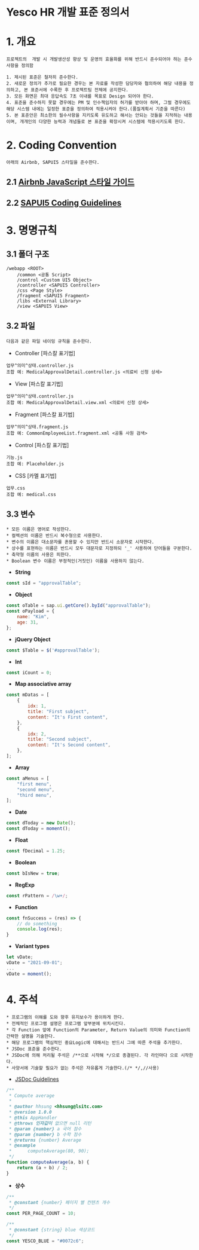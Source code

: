 Yesco HR 개발 표준 정의서
========================

# 1. 개요
    프로젝트의  개발 시 개발생산성 향상 및 운영의 효율화를 위해 반드시 준수되어야 하는 준수사항을 정의함

    1. 제시된 표준은 철저히 준수한다.
    2. 새로운 정의가 추가로 필요한 경우는 본 자료를 작성한 담당자와 협의하여 해당 내용을 정의하고, 본 표준서에 수록한 후 프로젝트팀 전체에 공지한다.
    3. 모든 화면은 최대 응답속도 7초 이내를 목표로 Design 되어야 한다.
    4. 표준을 준수하지 못할 경우에는 PM 및 인수책임자의 허가를 받아야 하며, 그럴 경우에도 해당 시스템 내에는 일정한 표준을 정의하여 적용시켜야 한다.(품질계획서 기준을 따른다)
    5. 본 표준안은 최소한의 필수사항을 지키도록 유도하고 해서는 안되는 것들을 지적하는 내용이며, 개개인의 다양한 능력과 개념들로 본 표준을 확장시켜 시스템에 적용시키도록 한다.

# 2. Coding Convention 
    아래의 Airbnb, SAPUI5 스타일을 준수한다.
## 2.1 [Airbnb JavaScript 스타일 가이드](https://github.com/tipjs/javascript-style-guide)
## 2.2 [SAPUI5 Coding Guidelines](https://blog.sap-press.com/sapui5-coding-guidelines)

# 3. 명명규칙
## 3.1 폴더 구조
    /webapp <ROOT>
        /common <공통 Script>
        /control <Custom UI5 Object>
        /controller <SAPUI5 Controller>
        /css <Page Style>
        /fragment <SAPUI5 Fragment>
        /libs <External Library>
        /view <SAPUI5 View>
## 3.2 파일
    다음과 같은 파일 네이밍 규칙을 준수한다.

* Controller [파스칼 표기법]
```
업무^의미^상태.controller.js 
조합 예: MedicalApprovalDetail.controller.js <의료비 신청 상세>
```
* View [파스칼 표기법]
```
업무^의미^상태.controller.js
조합 예: MedicalApprovalDetail.view.xml <의료비 신청 상세>
```
* Fragment [파스칼 표기법]
```
업무^의미^상태.fragment.js
조합 예: CommonEmployeeList.fragment.xml <공통 사원 검색>
```
* Control [파스칼 표기법]
```
기능.js
조합 예: Placeholder.js
```
* CSS [카멜 표기법]
```
업무.css
조합 예: medical.css
```
## 3.3 변수
    * 모든 이름은 영어로 작성한다.
    * 컬렉션의 이름은 반드시 복수형으로 사용한다.
    * 변수의 이름은 대소문자를 혼용할 수 있지만 반드시 소문자로 시작한다.
    * 상수를 표현하는 이름은 반드시 모두 대문자로 지정하되 '_' 사용하여 단어들을 구분한다.
    * 축약형 이름의 사용은 피한다.
    * Boolean 변수 이름은 부정적인(거짓인) 이름을 사용하지 않는다.
* **String**
```javascript
const sId = "approvalTable";
```
* **Object**
```javascript
const oTable = sap.ui.getCore().byId("approvalTable");
const oPayload = {
    name: "Kim",
    age: 31,
};
```
* **jQuery Object**
```javascript
const $Table = $('#approvalTable');
```
* **Int**
```javascript
const iCount = 0;
```
* **Map associative array**
```javascript
const mDatas = [
    {
        idx: 1,
        title: "First subject",
        content: "It's First content",
    },
    {
        idx: 2,
        title: "Second subject",
        content: "It's Second content",
    },
];
```
* **Array**
```javascript
const aMenus = [
    "first menu",
    "second menu",
    "third menu",
];
```
* **Date**
```javascript
const dToday = new Date();
const dToday = moment();
```
* **Float**
```javascript
const fDecimal = 1.25;
```
* **Boolean**
```javascript
const bIsNew = true;
```
* **RegExp**
```javascript
const rPattern = /\w+/;
```
* **Function**
```javascript
const fnSuccess = (res) => {
    // do something
    console.log(res);
}
```
* **Variant types**
```javascript
let vDate;
vDate = "2021-09-01";
...
vDate = moment();
```

# 4. 주석
    * 프로그램의 이해를 도와 향후 유지보수가 용이하게 한다.
    * 전체적인 프로그램 설명은 프로그램 앞부분에 위치시킨다.
    * 각 Function 앞에 Function의 Parameter, Return Value의 의미와 Function의 간략한 설명을 기술한다.
    * 해당 프로그램의 핵심적인 중요Logic에 대해서는 반드시 그에 따른 주석을 추가한다.
    * JSDoc 표준을 준수한다.
    * JSDoc에 의해 처리될 주석은 /**으로 시작해 */으로 종결된다. 각 라인마다 으로 시작한다.
    * 사양서에 기술할 필요가 없는 주석은 자유롭게 기술한다.(/* */,//사용)

* [JSDoc Guidelines](https://sapui5.hana.ondemand.com/sdk/#/topic/eeaa5de14e5f4fc1ac796bc0c1ada5fb)

```javascript
/**
 * Compute average
 * 
 * @author hhsung <hhsung@lsitc.com>
 * @version 1.0.0
 * @this AppHandler
 * @throws 인자값이 없으면 null 리턴
 * @param {number} a 국어 점수
 * @param {number} b 수학 점수
 * @returns {number} Average
 * @example
 *      computeAverage(80, 90);
 */
function computeAverage(a, b) {
    return (a + b) / 2;
}
```
* **상수**
```javascript
/**
 * @constant {number} 페이지 별 컨텐츠 개수
 */
const PER_PAGE_COUNT = 10;

/**
 * @constant {string} blue 색상코드
 */
const YESCO_BLUE = "#0072c6";
```